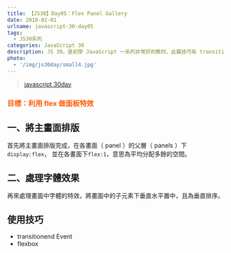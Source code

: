 ```yaml
---
title: 【JS30】Day05：Flex Panel Gallery
date: 2018-02-01
urlname: javascript-30-day05
tags:
  - JS30系列
categories: JavaScript 30
description: JS 30，是初學 JavaScript 一系列非常好的教材，此篇技巧有 transitionend Event 等等。
photo:
  - '/img/js30day/small4.jpg'
---
```


> [javascript 30day](https://javascript30.com/)

<!-- more -->

### <span style="color:#ff5900">目標：利用 flex 做面板特效</span>

## 一、將主畫面排版

首先將主畫面排版完成，在各畫面（ panel ）的父層（ panels ）下`display:flex`，
並在各畫面下`flex:1`，意思為平均分配多餘的空間。

## 二、處理字體效果

再來處理畫面中字體的特效，將畫面中的子元素下垂直水平置中，且為垂直排序。

## 使用技巧

- transitionend Event
- flexbox

